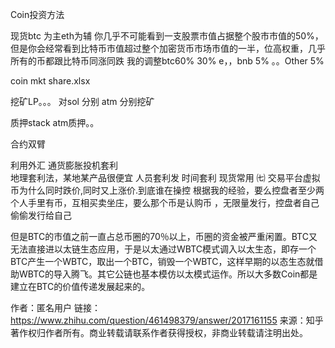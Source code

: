 Coin投资方法



现货btc 为主eth为辅
你几乎不可能看到一支股票市值占据整个股市市值的50%，但是你会经常看到比特币市值超过整个加密货币市场市值的一半，位高权重，几乎所有的币都跟比特币同涨同跌
我的调整btc60%  30% e，，bnb 5% 。。Other  5%






coin mkt share.xlsx

挖矿LP。。。
对sol 分别  atm  分别挖矿


质押stack  atm质押。。

合约双臂 

利用外汇 
通货膨胀投机套利  
地理套利法，某地某产品很便宜
人员套利发
时间套利  现货常用
㈦ 交易平台虚拟币为什么同时跌价,同时又上涨价.到底谁在操控
根据我的经验，要么控盘者至少两个人手里有币，互相买卖坐庄，要么那个币是认购币
，无限量发行，控盘者自己偷偷发行给自己


但是BTC的市值之前一直占总币圈的70％以上，币圈的资金被严重闲置。BTC又无法直接进以太链生态应用，于是以太通过WBTC模式调入以太生态，即存一个BTC产生一个WBTC，取出一个BTC，销毁一个WBTC，这样早期的以态生态就借助WBTC的导入腾飞。其它公链也基本模仿以太模式运作。所以大多数Coin都是建立在BTC的价值传递发展起来的。


作者：匿名用户
链接：https://www.zhihu.com/question/461498379/answer/2017161155
来源：知乎
著作权归作者所有。商业转载请联系作者获得授权，非商业转载请注明出处。

